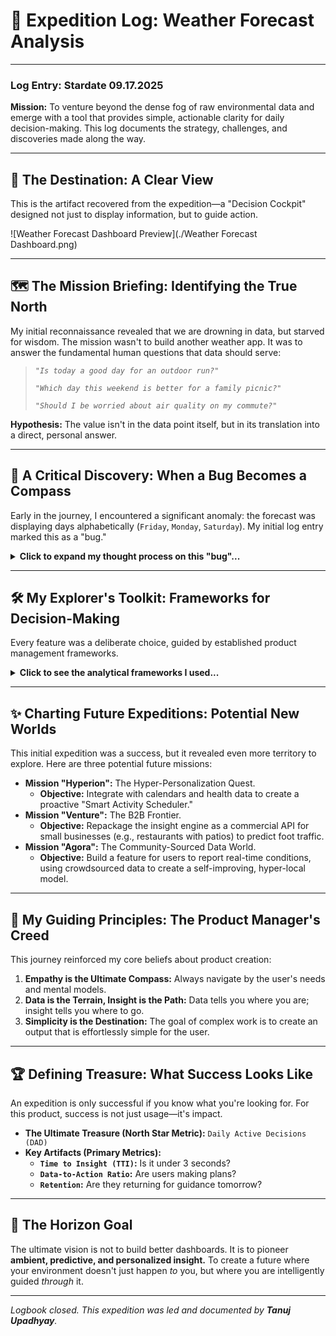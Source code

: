 # 🧭 Expedition Log: Weather Forecast Analysis

---

### **Log Entry: Stardate 09.17.2025**

**Mission:** To venture beyond the dense fog of raw environmental data and emerge with a tool that provides simple, actionable clarity for daily decision-making. This log documents the strategy, challenges, and discoveries made along the way.

---

## 📍 **The Destination: A Clear View**
This is the artifact recovered from the expedition—a "Decision Cockpit" designed not just to display information, but to guide action.

![Weather Forecast Dashboard Preview](./Weather Forecast Dashboard.png)

---

## 🗺️ **The Mission Briefing: Identifying the True North**

My initial reconnaissance revealed that we are drowning in data, but starved for wisdom. The mission wasn't to build another weather app. It was to answer the fundamental human questions that data should serve:

> *`"Is today a good day for an outdoor run?"`*
>
> *`"Which day this weekend is better for a family picnic?"`*
>
> *`"Should I be worried about air quality on my commute?"`*

**Hypothesis:** The value isn't in the data point itself, but in its translation into a direct, personal answer.

---

## 🐛 **A Critical Discovery: When a Bug Becomes a Compass**

Early in the journey, I encountered a significant anomaly: the forecast was displaying days alphabetically (`Friday`, `Monday`, `Saturday`). My initial log entry marked this as a "bug."

<details>
  <summary><strong>Click to expand my thought process on this "bug"...</strong></summary>
  
  > A purely technical mindset would patch this and move on. But as a product manager, I saw it as a profound discovery. It revealed a core conflict between how machines process information and how humans perceive time.
  >
  > My solution—engineering a `DayOfWeekSort` column—was more than a fix. It was a conscious decision to build the product's logic around a **human-centric paradigm**. The product had to learn to think like a person, not a database. This anomaly became my compass, constantly reminding me to prioritize the user's mental model over the machine's.

</details>

---

## 🛠️ **My Explorer's Toolkit: Frameworks for Decision-Making**

Every feature was a deliberate choice, guided by established product management frameworks.

<details>
  <summary><strong>Click to see the analytical frameworks I used...</strong></summary>

| Feature Element         | Framework Deployed            | Mission Rationale                                                                                                                                                             |
| ------------------------- | --------------------------------------- | ------------------------------------------------------------------------------------------------------------------------------------------------------------------------------- |
| **Air Quality Index Gauge** | `Data-to-Insight Translation`     | A number like "66" is abstract. I translated it into a universal language of color (Green/Yellow/Red) and a simple text command ("Stay active"), transforming data into a direct order. |
| **City Selection Toggles** | `Jobs-to-be-Done (JTBD)`                | The user's "job" is simple: get relevant info, fast. These toggles serve that one job perfectly, with zero friction.                       |
| **7-Day Forecast Chart** | `Trend vs. Point-in-Time`      | A user plans their life as a story, not a single moment. A line chart tells the story of the week, allowing them to see the narrative and plan ahead.                 |

</details>

---

## ✨ **Charting Future Expeditions: Potential New Worlds**

This initial expedition was a success, but it revealed even more territory to explore. Here are three potential future missions:

- **Mission "Hyperion":** The Hyper-Personalization Quest.
  - **Objective:** Integrate with calendars and health data to create a proactive "Smart Activity Scheduler."
- **Mission "Venture":** The B2B Frontier.
  - **Objective:** Repackage the insight engine as a commercial API for small businesses (e.g., restaurants with patios) to predict foot traffic.
- **Mission "Agora":** The Community-Sourced Data World.
  - **Objective:** Build a feature for users to report real-time conditions, using crowdsourced data to create a self-improving, hyper-local model.

---

## 🧭 **My Guiding Principles: The Product Manager's Creed**

This journey reinforced my core beliefs about product creation:

1.  **Empathy is the Ultimate Compass:** Always navigate by the user's needs and mental models.
2.  **Data is the Terrain, Insight is the Path:** Data tells you where you are; insight tells you where to go.
3.  **Simplicity is the Destination:** The goal of complex work is to create an output that is effortlessly simple for the user.

---

## 🏆 **Defining Treasure: What Success Looks Like**

An expedition is only successful if you know what you're looking for. For this product, success is not just usage—it's impact.

- **The Ultimate Treasure (North Star Metric):** `Daily Active Decisions (DAD)`
- **Key Artifacts (Primary Metrics):**
  - **`Time to Insight (TTI)`:** Is it under 3 seconds?
  - **`Data-to-Action Ratio`:** Are users making plans?
  - **`Retention`:** Are they returning for guidance tomorrow?

---

## 🔭 **The Horizon Goal**

The ultimate vision is not to build better dashboards. It is to pioneer **ambient, predictive, and personalized insight.** To create a future where your environment doesn't just happen *to* you, but where you are intelligently guided *through* it.

---
*Logbook closed. This expedition was led and documented by **Tanuj Upadhyay**.*
